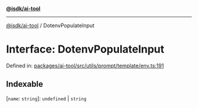 [**@isdk/ai-tool**](../README.md)

***

[@isdk/ai-tool](../globals.md) / DotenvPopulateInput

# Interface: DotenvPopulateInput

Defined in: [packages/ai-tool/src/utils/prompt/template/env.ts:191](https://github.com/isdk/ai-tool.js/blob/c084189f913fb955b91b492de68bd07ce78f8c82/src/utils/prompt/template/env.ts#L191)

## Indexable

\[`name`: `string`\]: `undefined` \| `string`

